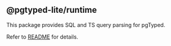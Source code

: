 ## @pgtyped-lite/runtime

This package provides SQL and TS query parsing for pgTyped.

Refer to [README](https://github.com/adelsz/pgtyped) for details.
